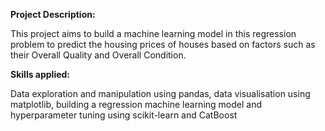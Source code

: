 **Project Description:**

This project aims to build a machine learning model in this regression problem to predict the housing prices of houses based on factors such as their Overall Quality and Overall Condition.

**Skills applied:**

Data exploration and manipulation using pandas, data visualisation using matplotlib, building a regression machine learning model and hyperparameter tuning using scikit-learn and CatBoost
